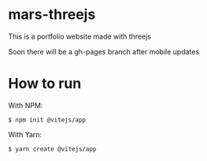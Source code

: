 # mars-threejs

This is a portfolio website made with threejs

Soon there will be a gh-pages branch after mobile updates

# How to run

With NPM:

<code>$ npm init @vitejs/app</code>

With Yarn:

<code>$ yarn create @vitejs/app</code>
